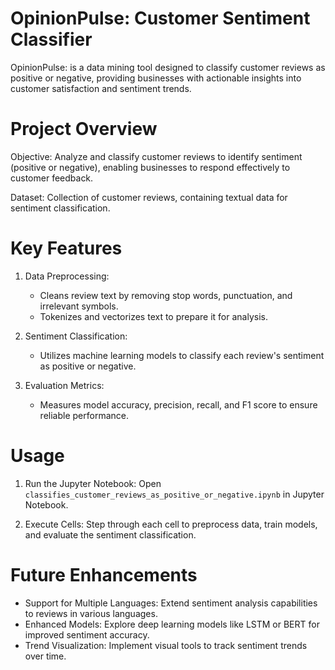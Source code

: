 
# OpinionPulse: Customer Sentiment Classifier

OpinionPulse: is a data mining tool designed to classify customer reviews as positive or negative, providing businesses with actionable insights into customer satisfaction and sentiment trends.

# Project Overview

Objective: Analyze and classify customer reviews to identify sentiment (positive or negative), enabling businesses to respond effectively to customer feedback.

Dataset: Collection of customer reviews, containing textual data for sentiment classification.

# Key Features

1. Data Preprocessing:
   - Cleans review text by removing stop words, punctuation, and irrelevant symbols.
   - Tokenizes and vectorizes text to prepare it for analysis.

2. Sentiment Classification:
   - Utilizes machine learning models to classify each review's sentiment as positive or negative.

3. Evaluation Metrics:
   - Measures model accuracy, precision, recall, and F1 score to ensure reliable performance.



# Usage

1. Run the Jupyter Notebook:
   Open `classifies_customer_reviews_as_positive_or_negative.ipynb` in Jupyter Notebook.
   
2. Execute Cells:
   Step through each cell to preprocess data, train models, and evaluate the sentiment classification.

# Future Enhancements

- Support for Multiple Languages: Extend sentiment analysis capabilities to reviews in various languages.
- Enhanced Models: Explore deep learning models like LSTM or BERT for improved sentiment accuracy.
- Trend Visualization: Implement visual tools to track sentiment trends over time.
